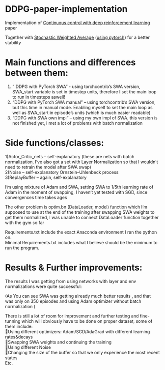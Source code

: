 # DDPG-paper-implementation
Implementation of [Continuous control with deep reinforcement learning](https://arxiv.org/abs/1509.02971) paper

Together with [Stochastic Weighted Average](https://arxiv.org/abs/1803.05407) ([using pytorch](https://pytorch.org/blog/stochastic-weight-averaging-in-pytorch/)) for a better stability



# Main functions and differences between them:
1)	” DDPG with PyTorch SWA” - using torchcontrib’s SWA version, SWA_start variable is set in timestep units, therefore I set the main loop to run in timesteps aswell! 
2)	“DDPG with PyTorch SWA manual” – using torchcontrib’s SWA version, but this time in manual mode. Enabling myself to set the main loop as well as SWA_start in episode’s units (which is much easier readable)
3)	“DDPG with SWA own impl” – using my own impl of SWA, this version is not finished yet, i met a lot of problems with batch normalization 

# Side functions/classes:
1)Actor_Critic_nets – self-explanatory (these are nets with batch normalization, I’ve also got a set with Layer Normalization so that I wouldn’t need to retrain the model after SWA swap)<br/>
2)Noise – self-explanatory Ornstein–Uhlenbeck process<br/>
3)ReplayBuffer – again, self-explanatory

I’m using mixture of Adam and SWA, setting SWA to 1/5th learning rate of Adam in the moment of swapping, I haven’t yet tested with SGD, since convergences time takes ages

The other problem is optim.bn (DataLoader, model) function which I’m supposed to use at the end of the training after swapping SWA weights to get them normalized, I was unable to connect DataLoader function together with the gym so far


Requirements.txt include the exact Anaconda environment I ran the python on.<br/>
Minimal Requirements.txt includes what I believe should be the minimum to run the program.




# Results & Further improvements: 
The results I was getting from using networks with layer and env normalizations were quite successful: 
 
(As You can see SWA was getting already much better results , and that was only on 350 episodes and using Adam optimizer without batch normalization ) 



There is still a lot of room for improvement and further testing and fine-tunning which will obviously have to be done on proper dataset, some of them include: <br/>
Using different optimizers: Adam/SGD/AdaGrad with different learning rates&decays<br/>
Swapping SWA weights and continuing the training<br/>
Using different Noise<br/>
Changing the size of the buffer so that we only experience the most recent states <br/>
Etc.

